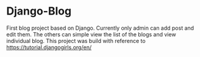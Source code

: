 # Django-Blog

First blog project based on Django. Currently only admin can add post and edit them. The others can simple view the list of the blogs and view individual blog. This project was build with reference to https://tutorial.djangogirls.org/en/
